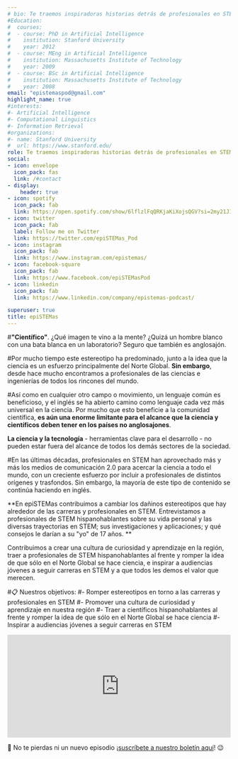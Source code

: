 ```yaml
---
# bio: Te traemos inspiradoras historias detrás de profesionales en STEM y rompemos estereotipos de la ciencia en español
#Education:
#  courses:
#  - course: PhD in Artificial Intelligence
#    institution: Stanford University
#    year: 2012
#  - course: MEng in Artificial Intelligence
#    institution: Massachusetts Institute of Technology
#    year: 2009
#  - course: BSc in Artificial Intelligence
#    institution: Massachusetts Institute of Technology
#    year: 2008
email: "epistemaspod@gmail.com"
highlight_name: true
#interests:
#- Artificial Intelligence
#- Computational Linguistics
#- Information Retrieval
#organizations:
#- name: Stanford University
#  url: https://www.stanford.edu/
role: Te traemos inspiradoras historias detrás de profesionales en STEM y rompemos estereotipos de la ciencia en español
social:
- icon: envelope
  icon_pack: fas
  link: /#contact
- display:
    header: true
- icon: spotify
  icon_pack: fab
  link: https://open.spotify.com/show/6lflzlFqQRKjaKiXojsQGV?si=2my21J1LTYCQiKxblOdgcg
- icon: twitter
  icon_pack: fab
  label: Follow me on Twitter
  link: https://twitter.com/epiSTEMas_Pod
- icon: instagram
  icon_pack: fab
  link: https://www.instagram.com/epistemas/
- icon: facebook-square
  icon_pack: fab
  link: https://www.facebook.com/epiSTEMasPod
- icon: linkedin
  icon_pack: fab
  link: https://www.linkedin.com/company/epistemas-podcast/

superuser: true
title: epiSTEMas
---
```


#**"Científico"**. ¿Qué imagen te vino a la mente? ¿Quizá un hombre blanco con una bata blanca en un laboratorio? Seguro que también es anglosajón.

#Por mucho tiempo este estereotipo ha predominado, junto a la idea que la ciencia es un esfuerzo principalmente del Norte Global. **Sin embargo**, desde hace mucho encontramos a profesionales de las ciencias e ingenierías de todos los rincones del mundo. 

#Así como en cualquier otro campo o movimiento, un lenguaje común es beneficioso, y el inglés se ha abierto camino como lenguaje cada vez más universal en la ciencia. Por mucho que esto beneficie a la comunidad científica, **es aún una enorme limitante para el alcance que la ciencia y científicos deben tener en los países no anglosajones**.

**La ciencia y la tecnología** - herramientas clave para el desarrollo - no pueden estar fuera del alcance de todos los demás sectores de la sociedad.

#En las últimas décadas, profesionales en STEM han aprovechado más y más los medios de comunicación 2.0 para acercar la ciencia a todo el mundo, con un creciente esfuerzo por incluir a profesionales de distintos orígenes y trasfondos. Sin embargo, la mayoría de este tipo de contenido se continúa haciendo en inglés.

**En epiSTEMas contribuimos a cambiar los dañinos estereotipos que hay alrededor de las carreras y profesionales en STEM. Entrevistamos a profesionales de STEM hispanohablantes sobre su vida personal y las diversas trayectorias en STEM; sus investigaciones y aplicaciones; y qué consejos le darían a su "yo" de 17 años. **  

Contribuimos a crear una cultura de curiosidad y aprendizaje en la región, traer a profesionales de STEM hispanohablantes al frente y romper la idea de que sólo en el Norte Global se hace ciencia, e inspirar a audiencias jóvenes a seguir carreras en STEM y a que todos les demos el valor que merecen. 

#:clipboard: Nuestros objetivos:
#- Romper estereotipos en torno a las carreras y profesionales en STEM
#- Promover una cultura de curiosidad y aprendizaje en nuestra región
#- Traer a científicos hispanohablantes al frente y romper la idea de que sólo en el Norte Global se hace ciencia
#- Inspirar a audiencias jóvenes a seguir carreras en  STEM 


<iframe src="https://open.spotify.com/embed-podcast/episode/30VFz9wUtAY5ohwJZoFge4" width="100%" height="232" frameborder="0" allowtransparency="true" allow="encrypted-media"></iframe>



:love_letter: No te pierdas ni un nuevo episodio ¡[suscríbete a nuestro boletín aquí](http://eepurl.com/hyEnr1)!  :wink: